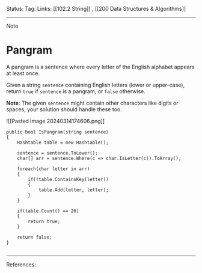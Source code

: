 Status: 
Tag:
Links: [[102.2 String]] , [[200 Data Structures & Algorithms]]

---
> [!note] 
>  # Pangram

A pangram is a sentence where every letter of the English alphabet appears at least once.

Given a string `sentence` containing English letters (lower or upper-case), return `true` if `sentence` is a pangram, or `false` otherwise.

**Note**: The given `sentence` might contain other characters like digits or spaces, your solution should handle these too.

![[Pasted image 20240314174606.png]]

``` run-csharp
public bool IsPangram(string sentence)
{
	Hashtable table = new Hashtable();

	sentence = sentence.ToLower();
	char[] arr = sentence.Where(c => char.IsLetter(c)).ToArray();

	foreach(char letter in arr)
	{
		if(!table.ContainsKey(letter))
		{
			table.Add(letter, letter);
		}
	}

	if(table.Count() == 26)
	{
		return true;
	}

	return false;
}


```

---
References: